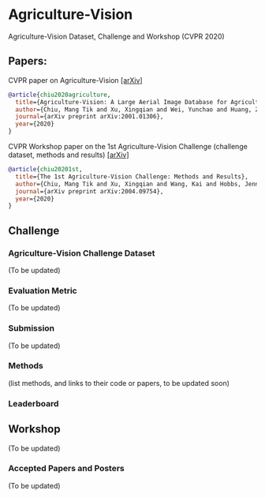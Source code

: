 # Agriculture-Vision

Agriculture-Vision Dataset, Challenge and Workshop (CVPR 2020)

## Papers:
CVPR paper on Agriculture-Vision [[arXiv]](https://arxiv.org/abs/2001.01306)
```BibTex
@article{chiu2020agriculture,
  title={Agriculture-Vision: A Large Aerial Image Database for Agricultural Pattern Analysis},
  author={Chiu, Mang Tik and Xu, Xingqian and Wei, Yunchao and Huang, Zilong and Schwing, Alexander and Brunner, Robert and Khachatrian, Hrant and Karapetyan, Hovnatan and Dozier, Ivan and Rose, Greg and others},
  journal={arXiv preprint arXiv:2001.01306},
  year={2020}
}
```
CVPR Workshop paper on the 1st Agriculture-Vision Challenge (challenge dataset, methods and results) [[arXiv]](https://arxiv.org/abs/2004.09754)
```BibTex
@article{chiu20201st,
  title={The 1st Agriculture-Vision Challenge: Methods and Results},
  author={Chiu, Mang Tik and Xu, Xingqian and Wang, Kai and Hobbs, Jennifer and Hovakimyan, Naira and Huang, Thomas S. and Shi, Honghui and others},
  journal={arXiv preprint arXiv:2004.09754},
  year={2020}
}
```

## Challenge

### Agriculture-Vision Challenge Dataset
(To be updated)

### Evaluation Metric
(To be updated)

### Submission
(To be updated)

### Methods
(list methods, and links to their code or papers, to be updated soon)
### Leaderboard

## Workshop
(To be updated)

### Accepted Papers and Posters
(To be updated)


